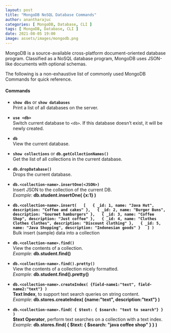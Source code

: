```yaml
---
layout: post
title: "MongoDB NoSQL Database Commands" 
author: anantharajuc
categories: [ MongoDB, Database, CLI ]
tags: [ MongoDB, Database, CLI ]
date: 2021-08-05 19:00
image: assets/images/mongodb.png
---
```


MongoDB is a source-available cross-platform document-oriented database program. Classified as a NoSQL database program, MongoDB uses JSON-like documents with optional schemas.

The following is a non-exhaustive list of commonly used MongoDB Commands for quick reference.

#### Commands

*	**`show dbs`** or **`show databases`**  
Print a list of all databases on the server.   

*	**`use <db>`**  
Switch current database to `<db>`. If this database doesn’t exist, it will be newly created.   

*	**`db`**  
View the current database.  

*	**`show collections`** or **`db.getCollectionNames()`**  
Get the list of all collections in the current database. 

*	**`db.dropDatabase()`**  
Drops the current database.  

*	**`db.<collection-name>.insertOne(<JSON>)`**   
Insert JSON to the collection of the current DB.  
*Example*: **db.student.insertOne( {x:1} )**

*	**`db.<collection-name>.insert(  
[  
     { _id: 1, name: "Java Hut", description: "Coffee and cakes" },  
     { _id: 2, name: "Burger Buns", description: "Gourmet hamburgers" },  
     { _id: 3, name: "Coffee Shop", description: "Just coffee" },  
     { _id: 4, name: "Clothes Clothes Clothes", description: "Discount clothing" },  
     { _id: 5, name: "Java Shopping", description: "Indonesian goods" }  
   ]
)`**  
Bulk insert (sample) data into a collection

*	**`db.<collection-name>.find()`**    
View the contents of a collection.   
*Example*: **db.student.find()**   

*	**`db.<collection-name>.find().pretty()`**   
View the contents of a collection nicely formatted.  
*Example*: **db.student.find().pretty()**  

*	**`db.<collection-name>.createIndex( {field-name1:"text", field-name2:"text"} )`**   
**Text Index**, to support text search queries on string content.  
*Example*: **db.stores.createIndex( {name:"text", description:"text"} )**  

*	**`db.<collection-name>.find( { $text: { $search: "text to search"} } )`**   
**$text Operator**, perform text searches on a collection with a text index.  
*Example*: **db.stores.find( { $text: { $search: "java coffee shop" } } )**  







